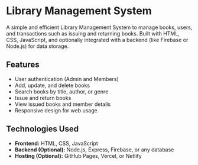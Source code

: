 # Library Management System

A simple and efficient Library Management System to manage books, users, and transactions such as issuing and returning books. Built with HTML, CSS, JavaScript, and optionally integrated with a backend (like Firebase or Node.js) for data storage.

## Features

- User authentication (Admin and Members)
- Add, update, and delete books
- Search books by title, author, or genre
- Issue and return books
- View issued books and member details
- Responsive design for web usage

## Technologies Used

- **Frontend:** HTML, CSS, JavaScript
- **Backend (Optional):** Node.js, Express, Firebase, or any database
- **Hosting (Optional):** GitHub Pages, Vercel, or Netlify
